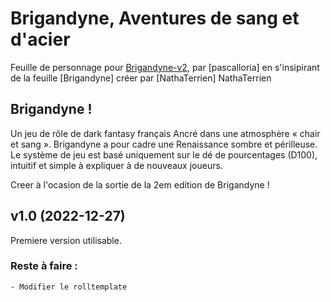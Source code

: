 # Brigandyne, Aventures de sang et d'acier

Feuille de personnage pour [Brigandyne-v2](https://brigandyne.wordpress.com/), par [pascalloria] en s'insipirant de la feuille [Brigandyne] créer par [NathaTerrien]
NathaTerrien
## Brigandyne !

Un jeu de rôle de dark fantasy français
Ancré dans une atmosphère « chair et sang ».
Brigandyne a pour cadre une Renaissance sombre et périlleuse.
Le système de jeu est basé uniquement sur le dé de pourcentages (D100), intuitif et simple à expliquer à de nouveaux joueurs.

Creer à l'ocasion de la sortie de la 2em edition de Brigandyne !


## v1.0 (2022-12-27)

Premiere version utilisable.


### Reste à faire :

    - Modifier le rolltemplate

